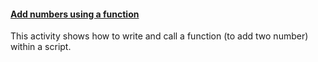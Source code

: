 <h4 id="binary_8bit"><a href="#binary_8bit">Add numbers using a function</a></h4>

This activity shows how to write and call a function (to add two number) within a script.
